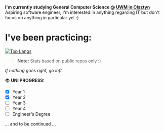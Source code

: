 **I'm currently studying General Computer Science @ [UWM in Olsztyn](https://uwm.edu.pl)**  
Aspiring software engineer, I'm interested in anything regarding IT but don't focus on anything in particular yet :)  

# I've been practicing:
[![Top Langs](https://github-readme-stats.vercel.app/api/top-langs/?username=nexter0)](https://github.com/anuraghazra/github-readme-stats)
> **Note:** Stats based on public repos only :)

*If nothing goes right, go left.*

📚 **UNI PROGRESS:**
 - [x] Year 1
 - [x] Year 2
 - [ ] Year 3
 - [ ] Year 4
 - [ ] Engineer's Degree
  
... and to be continued ...
